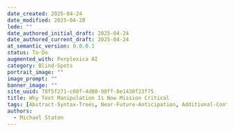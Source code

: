 ```yaml
---
date_created: 2025-04-24
date_modified: 2025-04-28
lede: ""
date_authored_initial_draft: 2025-04-24
date_authored_current_draft: 2025-04-24
at_semantic_version: 0.0.0.1
status: To-Do
augmented_with: Perplexica AI
category: Blind-Spots
portrait_image: ""
image_prompt: ""
banner_image: ""
site_uuid: 78f5f271-c08f-4d80-98ff-8e1430f23f75
title: Why Text Manipulation Is Now Mission Critical
tags: [Abstract-Syntax-Trees, Near-Future-Anticipation, Additional-Context, Markdown, JavaScript-Ecosystem]
authors:
  - Michael Staton
---
```


